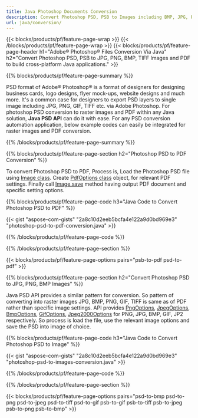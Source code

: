 ```yaml
---
title: Java Photoshop Documents Conversion
description: Convert Photoshop PSD, PSB to Images including BMP, JPG, PNG, TIFF and PDF via Java library.
url: java/conversion/
---
```


{{< blocks/products/pf/feature-page-wrap >}}
{{< /blocks/products/pf/feature-page-wrap >}}
{{< blocks/products/pf/feature-page-header h1="Adobe® Photoshop® Files Conversion Via Java" h2="Convert Photoshop PSD, PSB to JPG, PNG, BMP, TIFF Images and PDF to build cross-platform Java applications." >}}

{{% blocks/products/pf/feature-page-summary %}}

PSD format of Adobe® Photoshop® is a format of designers for designing business cards, logo designs, flyer mock-ups, website designs and much more. It's a common case for designers to export PSD layers to single image including JPG, PNG, GIF, TIFF etc. via Adobe Photoshop. For photoshop PSD conversion to raster images and PDF within any Java solution, **Java PSD API** can do it with ease. For any PSD conversion automation application, below example codes can easily be integrated for raster images and PDF conversion.

{{% /blocks/products/pf/feature-page-summary %}}

{{% blocks/products/pf/feature-page-section h2="Photoshop PSD to PDF Conversion" %}}

To convert Photoshop PSD to PDF, Process is, Load the Photoshop PSD file using [Image class](https://apireference.aspose.com/psd/java/com.aspose.psd/Image). Create [PdfOptions class](https://apireference.aspose.com/psd/java/com.aspose.psd.imageoptions/PdfOptions) object, for relevant PDF settings. Finally call [Image.save](https://apireference.aspose.com/psd/java/com.aspose.psd/Image#save-java.lang.String-com.aspose.psd.ImageOptionsBase-) method having output PDF document and specific setting options.

{{% blocks/products/pf/feature-page-code h3="Java Code to Convert Photoshop PSD to PDF" %}}

{{< gist "aspose-com-gists" "2a8c10d2eeb5bcfa4e122a9d0bd969e3" "photoshop-psd-to-pdf-conversion.java" >}}

{{% /blocks/products/pf/feature-page-code %}}

{{% /blocks/products/pf/feature-page-section %}}

{{< blocks/products/pf/feature-page-options pairs="psb-to-pdf psd-to-pdf" >}}

{{% blocks/products/pf/feature-page-section h2="Convert Photoshop PSD to JPG, PNG, BMP Images" %}}

Java PSD API provides a similar pattern for conversion. So pattern of converting into raster images JPG, BMP, PNG, GIF, TIFF is same as of PDF rather than specific image settings. API provides [PngOptions](https://apireference.aspose.com/psd/java/com.aspose.psd.imageoptions/PngOptions), [JpegOptions](https://apireference.aspose.com/psd/java/com.aspose.psd.imageoptions/JpegOptions), [BmpOptions](https://apireference.aspose.com/psd/java/com.aspose.psd.imageoptions/BmpOptions), [GifOptions](https://apireference.aspose.com/psd/java/com.aspose.psd.imageoptions/GifOptions), [Jpeg2000Options](https://apireference.aspose.com/psd/java/com.aspose.psd.imageoptions/Jpeg2000Options) for PNG, JPG, BMP, GIF, JP2 respectively. So process is load the file, use the relevant image options and save the PSD into image of choice.

{{% blocks/products/pf/feature-page-code h3="Java Code to Convert Photoshop PSD to Image" %}}

{{< gist "aspose-com-gists" "2a8c10d2eeb5bcfa4e122a9d0bd969e3" "photoshop-psd-to-images-conversion.java" >}}

{{% /blocks/products/pf/feature-page-code %}}

{{% /blocks/products/pf/feature-page-section %}}

{{< blocks/products/pf/feature-page-options pairs="psd-to-bmp psd-to-png psd-to-jpeg psd-to-tiff psd-to-gif psb-to-gif psb-to-tiff psb-to-jpeg psb-to-png psb-to-bmp" >}}

